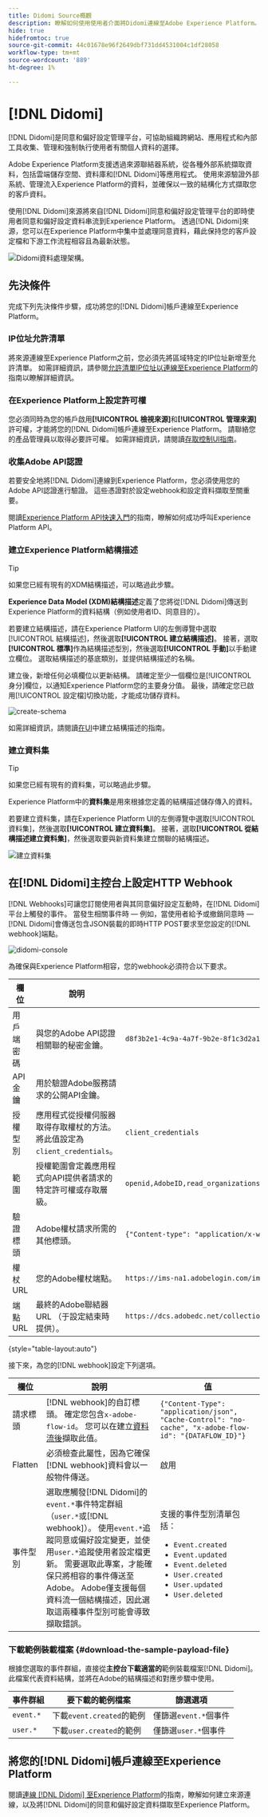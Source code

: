 ```yaml
---
title: Didomi Source概觀
description: 瞭解如何使用使用者介面將Didomi連線至Adobe Experience Platform。
hide: true
hidefromtoc: true
source-git-commit: 44c01678e96f2649dbf731dd4531004c1df28058
workflow-type: tm+mt
source-wordcount: '889'
ht-degree: 1%

---
```


# [!DNL Didomi]


[!DNL Didomi]是同意和偏好設定管理平台，可協助組織跨網站、應用程式和內部工具收集、管理和強制執行使用者有關個人資料的選擇。

Adobe Experience Platform支援透過來源聯結器系統，從各種外部系統擷取資料，包括雲端儲存空間、資料庫和[!DNL Didomi]等應用程式。 使用來源驗證外部系統、管理流入Experience Platform的資料，並確保以一致的結構化方式擷取您的客戶資料。

使用[!DNL Didomi]來源將來自[!DNL Didomi]同意和偏好設定管理平台的即時使用者同意和偏好設定資料串流到Experience Platform。 透過[!DNL Didomi]來源，您可以在Experience Platform中集中並處理同意資料，藉此保持您的客戶設定檔和下游工作流程相容且為最新狀態。

![Didomi資料處理架構。](../../images/tutorials/create/didomi/flux.jpeg)

## 先決條件

完成下列先決條件步驟，成功將您的[!DNL Didomi]帳戶連線至Experience Platform。

### IP位址允許清單

將來源連線至Experience Platform之前，您必須先將區域特定的IP位址新增至允許清單。 如需詳細資訊，請參閱[允許清單IP位址以連線至Experience Platform](../../ip-address-allow-list.md)的指南以瞭解詳細資訊。

### 在Experience Platform上設定許可權

您必須同時為您的帳戶啟用&#x200B;**[!UICONTROL 檢視來源]**&#x200B;和&#x200B;**[!UICONTROL 管理來源]**&#x200B;許可權，才能將您的[!DNL Didomi]帳戶連線至Experience Platform。 請聯絡您的產品管理員以取得必要許可權。 如需詳細資訊，請閱讀[存取控制UI指南](../../../access-control/ui/overview.md)。

### 收集Adobe API認證

若要安全地將[!DNL Didomi]連線到Experience Platform，您必須使用您的Adobe API認證進行驗證。 這些憑證對於設定webhook和設定資料擷取至關重要。

閱讀[Experience Platform API快速入門](../../../landing/api-authentication.md)的指南，瞭解如何成功呼叫Experience Platform API。

### 建立Experience Platform結構描述

>[!TIP]
>
>如果您已經有現有的XDM結構描述，可以略過此步驟。

**Experience Data Model (XDM)結構描述**&#x200B;定義了您將從[!DNL Didomi]傳送到Experience Platform的資料結構（例如使用者ID、同意目的）。

若要建立結構描述，請在Experience Platform UI的左側導覽中選取[!UICONTROL 結構描述]，然後選取&#x200B;**[!UICONTROL 建立結構描述]**。 接著，選取&#x200B;**[!UICONTROL 標準]**&#x200B;作為結構描述型別，然後選取&#x200B;**[!UICONTROL 手動]**&#x200B;以手動建立欄位。 選取結構描述的基底類別，並提供結構描述的名稱。

建立後，新增任何必填欄位以更新結構。 請確定至少一個欄位是[!UICONTROL 身分]欄位，以通知Experience Platform您的主要身分值。 最後，請確定您已啟用[!UICONTROL 設定檔]切換功能，才能成功儲存資料。

![create-schema](../../images/tutorials/create/didomi/create-schema.png)

如需詳細資訊，請閱讀[在UI](../../../xdm/tutorials/create-schema-ui.md)中建立結構描述的指南。

### 建立資料集

>[!TIP]
>
>如果您已經有現有的資料集，可以略過此步驟。

Experience Platform中的&#x200B;**資料集**&#x200B;是用來根據您定義的結構描述儲存傳入的資料。

若要建立資料集，請在Experience Platform UI的左側導覽中選取[!UICONTROL 資料集]，然後選取&#x200B;**[!UICONTROL 建立資料集]**。 接著，選取&#x200B;**[!UICONTROL 從結構描述建立資料集]**，然後選取要與新資料集建立關聯的結構描述。

![建立資料集](../../images/tutorials/create/didomi/create-dataset.png)

## 在[!DNL Didomi]主控台上設定HTTP Webhook

[!DNL Webhooks]可讓您訂閱使用者與其同意偏好設定互動時，在[!DNL Didomi]平台上觸發的事件。 當發生相關事件時 — 例如，當使用者給予或撤銷同意時 — [!DNL Didomi]會傳送包含JSON裝載的即時HTTP POST要求至您設定的[!DNL webhook]端點。

![didomi-console](../../images/tutorials/create/didomi/didomi-console.png)

為確保與Experience Platform相容，您的webhook必須符合以下要求。

| 欄位 | 說明 | 範例 |
| --- | --- | --- | 
| 用戶端密碼 | 與您的Adobe API認證相關聯的秘密金鑰。 | `d8f3b2e1-4c9a-4a7f-9b2e-8f1c3d2a1b6e` |
| API金鑰 | 用於驗證Adobe服務請求的公開API金鑰。 |
| 授權型別 | 應用程式從授權伺服器取得存取權杖的方法。 將此值設定為`client_credentials`。 | `client_credentials` |
| 範圍 | 授權範圍會定義應用程式向API提供者請求的特定許可權或存取層級。 | `openid,AdobeID,read_organizations,additional_info.projectedProductContext,session` |
| 驗證標頭 | Adobe權杖請求所需的其他標頭。 | `{"Content-type": "application/x-www-form-urlencoded"}` |
| 權杖URL | 您的Adobe權杖端點。 | `https://ims-na1.adobelogin.com/ims/token/v3` |
| 端點 URL | 最終的Adobe聯結器URL （于設定結束時提供）。 | `https://dcs.adobedc.net/collection/your-adobe-endpoint-id` |

{style="table-layout:auto"}

接下來，為您的[!DNL webhook]設定下列選項。

| 欄位 | 說明 | 值 |
| ---| --- | --- | 
| 請求標頭 | [!DNL webhook]的自訂標頭。 確定您包含`x-adobe-flow-id`。 您可以在建立[資料流後](../../tutorials/ui/create/consent-and-preferences/didomi.md#retrieve-the-streaming-endpoint-url)擷取此值。 | `{"Content-Type": "application/json", "Cache-Control": "no-cache", "x-adobe-flow-id": "{DATAFLOW_ID}"}` |
| Flatten | 必須檢查此屬性，因為它確保[!DNL webhook]資料會以一般物件傳送。 | 啟用 |
| 事件型別 | 選取應觸發[!DNL Didomi]的`event.*`事件特定群組（`user.*`或[!DNL webhook]）。 使用`event.*`追蹤同意或偏好設定變更，並使用`user.*`追蹤使用者設定檔更新。 需要選取此專案，才能確保只將相容的事件傳送至Adobe。 Adobe僅支援每個資料流一個結構描述，因此選取這兩種事件型別可能會導致擷取錯誤。 | 支援的事件型別清單包括： <ul><li>`Event.created`</li><li>`Event.updated`</li><li>`Event.deleted`</li><li>`User.created`</li><li>`User.updated`</li><li>`User.deleted`</li></ul> |

### 下載範例裝載檔案 {#download-the-sample-payload-file}

根據您選取的事件群組，直接從&#x200B;**主控台下載適當的**&#x200B;範例裝載檔案[!DNL Didomi]。 此檔案代表資料結構，並將在Adobe的結構描述和對應步驟中使用。

| **事件群組** | **要下載的範例檔案** | **篩選選項** |
| --- | ---| --- |
| `event.*` | 下載`event.created`的範例 | 僅篩選`event.*`個事件 |
| `user.*` | 下載`user.created`的範例 | 僅篩選`user.*`個事件 |

## 將您的[!DNL Didomi]帳戶連線至Experience Platform

閱讀[連線 [!DNL Didomi] 至Experience Platform](../../tutorials/ui/create/consent-and-preferences/didomi.md)的指南，瞭解如何建立來源連線，以及將[!DNL Didomi]的同意和偏好設定資料擷取至Experience Platform。